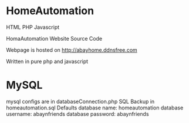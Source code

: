 # HomeAutomation
HTML PHP Javascript

HomaAutomation Website Source Code

Webpage is hosted on http://abayhome.ddnsfree.com
  
Written in pure php and javascript
 
# MySQL
  mysql configs are in databaseConnection.php
  SQL Backup in homeautomation.sql
 Defaults
 database name: homeautomation
 database username: abaynfriends
 database password: abaynfriends
